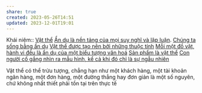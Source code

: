 ```yaml
---
share: true
created: 2023-05-26T14:51
updated: 2023-12-01T19:01
---
```

Khái niệm:: [Vật thể](../../../%CE%9E%20Kh%C3%A1i%20ni%E1%BB%87m/Nh%E1%BA%ADn%20th%E1%BB%A9c/V%E1%BA%ADt%20th%E1%BB%83.md)
[Ẩn dụ là nền tảng của mọi suy nghĩ và lập luận](../../Khoa%20h%E1%BB%8Dc%20nh%E1%BA%ADn%20th%E1%BB%A9c/%E1%BA%A8n%20d%E1%BB%A5/%E1%BA%A8n%20d%E1%BB%A5%20l%C3%A0%20n%E1%BB%81n%20t%E1%BA%A3ng%20c%E1%BB%A7a%20m%E1%BB%8Di%20suy%20ngh%C4%A9%20v%C3%A0%20l%E1%BA%ADp%20lu%E1%BA%ADn.md). [Chúng ta sống bằng ẩn dụ](../../Khoa%20h%E1%BB%8Dc%20nh%E1%BA%ADn%20th%E1%BB%A9c/%E1%BA%A8n%20d%E1%BB%A5/Ch%C3%BAng%20ta%20s%E1%BB%91ng%20b%E1%BA%B1ng%20%E1%BA%A9n%20d%E1%BB%A5.md)
[Vật thể được tạo nên bởi những thuộc tính](../../../C%C3%B4ng%20ngh%E1%BB%87%20th%C3%B4ng%20tin/K%E1%BB%B9%20thu%E1%BA%ADt%20ph%E1%BA%A7n%20m%E1%BB%81m/L%E1%BA%ADp%20tr%C3%ACnh%20h%C6%B0%E1%BB%9Bng%20v%E1%BA%ADt%20th%E1%BB%83/Kh%C3%A1i%20ni%E1%BB%87m%20c%C6%A1%20b%E1%BA%A3n/V%E1%BA%ADt%20th%E1%BB%83/V%E1%BA%ADt%20th%E1%BB%83%20%C4%91%C6%B0%E1%BB%A3c%20t%E1%BA%A1o%20n%C3%AAn%20b%E1%BB%9Fi%20nh%E1%BB%AFng%20thu%E1%BB%99c%20t%C3%ADnh.md)
[Mỗi một đồ vật, hành vi đều là ẩn dụ của một biểu tượng văn hoá](../../../Nh%C3%A2n%20h%E1%BB%8Dc/Di%E1%BB%85n%20gi%E1%BA%A3i%20v%C3%A0%20m%C3%B4%20t%E1%BA%A3/%C3%9D%20ngh%C4%A9a%20v%C3%A0%20bi%E1%BB%83u%20t%C6%B0%E1%BB%A3ng/M%E1%BB%97i%20m%E1%BB%99t%20%C4%91%E1%BB%93%20v%E1%BA%ADt,%20h%C3%A0nh%20vi%20%C4%91%E1%BB%81u%20l%C3%A0%20%E1%BA%A9n%20d%E1%BB%A5%20c%E1%BB%A7a%20m%E1%BB%99t%20bi%E1%BB%83u%20t%C6%B0%E1%BB%A3ng%20v%C4%83n%20ho%C3%A1.md)
[Sản phẩm là vật thể](../../../Qu%E1%BA%A3n%20l%C3%BD%20d%E1%BB%B1%20%C3%A1n,%20ph%C3%A1t%20tri%E1%BB%83n%20s%E1%BA%A3n%20ph%E1%BA%A9m,%20x%C3%A2y%20d%E1%BB%B1ng%20t%E1%BB%95%20ch%E1%BB%A9c/C%C3%B4ng%20vi%E1%BB%87c/Th%C3%A0nh%20qu%E1%BA%A3,%20th%C3%A0nh%20ph%E1%BA%A9m,%20t%E1%BA%A7m%20nh%C3%ACn,%20m%E1%BB%A5c%20ti%C3%AAu/S%E1%BA%A3n%20ph%E1%BA%A9m%20l%C3%A0%20v%E1%BA%ADt%20th%E1%BB%83.md)
[Con người cố gắng nhìn ra mẫu hình, kể cả khi đó chỉ là sự ngẫu nhiên](../../Khoa%20h%E1%BB%8Dc%20nh%E1%BA%ADn%20th%E1%BB%A9c/Con%20ng%C6%B0%E1%BB%9Di%20c%E1%BB%91%20g%E1%BA%AFng%20nh%C3%ACn%20ra%20m%E1%BA%ABu%20h%C3%ACnh,%20k%E1%BB%83%20c%E1%BA%A3%20khi%20%C4%91%C3%B3%20ch%E1%BB%89%20l%C3%A0%20s%E1%BB%B1%20ng%E1%BA%ABu%20nhi%C3%AAn.md)

Vật thể có thể trừu tượng, chẳng hạn như một khách hàng, một tài khoản ngân hàng, một đơn hàng, một đường thẳng hay đơn giản là một số nguyên, chứ không nhất thiết phải tồn tại trên thực tế
